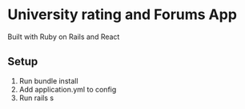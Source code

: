 # University rating and Forums App

Built with Ruby on Rails and React

## Setup
1. Run bundle install
2. Add application.yml to config
3. Run rails s
